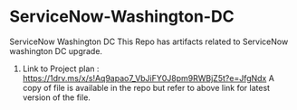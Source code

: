 # ServiceNow-Washington-DC
ServiceNow Washington DC
This Repo has artifacts related to ServiceNow washington DC upgrade.
1. Link to Project plan  : https://1drv.ms/x/s!Aq9apao7_VbJiFY0J8pm9RWBjZ5t?e=JfgNdx
  A copy of file is available in the repo but refer to above link for latest version of the file.

